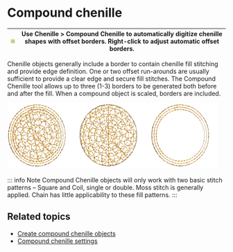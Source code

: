 # Compound chenille

| ![CompoundChenille.png](assets/CompoundChenille.png) | Use Chenille > Compound Chenille to automatically digitize chenille shapes with offset borders. Right-click to adjust automatic offset borders. |
| ---------------------------------------------------- | ----------------------------------------------------------------------------------------------------------------------------------------------- |

Chenille objects generally include a border to contain chenille fill stitching and provide edge definition. One or two offset run-arounds are usually sufficient to provide a clear edge and secure fill stitches. The Compound Chenille tool allows up to three (1-3) borders to be generated both before and after the fill. When a compound object is scaled, borders are included.

![chenille_basics00015.png](assets/chenille_basics00015.png)

::: info Note
Compound Chenille objects will only work with two basic stitch patterns – Square and Coil, single or double. Moss stitch is generally applied. Chain has little applicability to these fill patterns.
:::

## Related topics

- [Create compound chenille objects](../chenille_digitizing/Create_compound_chenille_objects)
- [Compound chenille settings](../chenille_digitizing/Compound_chenille_settings)
